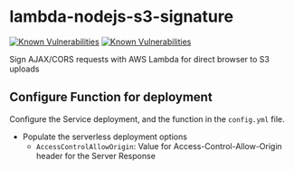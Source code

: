 # lambda-nodejs-s3-signature

[![Known Vulnerabilities](https://snyk.io/test/github/lantrix/lambda-nodejs-s3-signature/badge.svg?targetFile=package.json)](https://snyk.io/test/github/lantrix/lambda-nodejs-s3-signature?targetFile=package.json)
[![Known Vulnerabilities](https://travis-ci.org/lantrix/lambda-nodejs-s3-signature.svg?branch=master
)](https://travis-ci.org/lantrix/lambda-nodejs-s3-signature/builds)

Sign AJAX/CORS requests with AWS Lambda for direct browser to S3 uploads

## Configure Function for deployment

Configure the Service deployment, and the function in the `config.yml` file.

 * Populate the serverless deployment options
    - `AccessControlAllowOrigin`: Value for Access-Control-Allow-Origin header for the Server Response
